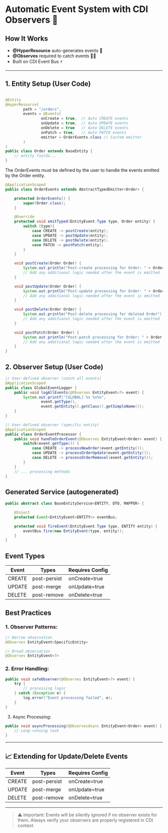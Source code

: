 # Automatic Event System with CDI Observers 🚀

## How It Works

- **@HyperResource** auto-generates events 📨
- **@Observes** required to catch events 🕵️‍♂️
- Built on CDI Event Bus ⚡

---

## 1. Entity Setup (User Code)

```java

@Entity
@HyperResource(
        path = "/orders",
        events = @Events(
                onCreate = true,  // Auto CREATE events
                onUpdate = true,  // Auto UPDATE events
                onDelete = true   // Auto DELETE events
                onPatch = true,   // Auto PATCH events
                emitter = OrderEvents.class // Custom emitter
        )
)
public class Order extends BaseEntity {
    // entity fields...
}
```

The OrderEvents must be defined by the user to handle the events emitted by the Order entity.

```java
@ApplicationScoped
public class OrderEvents extends AbstractTypedEmitter<Order> {

    protected OrderEvents() {
        super(Order.class);
    }

    @Override
    protected void emitTyped(EntityEvent.Type type, Order entity) {
        switch (type){
            case CREATE -> postCreate(entity);
            case UPDATE -> postUpdate(entity);
            case DELETE -> postDelete(entity);
            case PATCH -> postPatch(entity);
        }
    }

    void postCreate(Order Order) {
        System.out.println("Post-create processing for Order: " + Order.getOrderNumber());
        // Add any additional logic needed after the event is emitted
    }

    void postUpdate(Order Order) {
        System.out.println("Post-update processing for Order: " + Order.getOrderNumber());
        // Add any additional logic needed after the event is emitted
    }

    void postDelete(Order Order) {
        System.out.println("Post-delete processing for deleted Order");
        // Add any additional logic needed after the event is emitted
    }

    void postPatch(Order Order) {
        System.out.println("Post-patch processing for Order: " + Order.getOrderNumber());
        // Add any additional logic needed after the event is emitted
    }
}

```


## 2. Observer Setup (User Code)

```java
// User-defined observer (catch all events)
@ApplicationScoped
public class GlobalEventLogger {
    public void logAllEvents(@Observes EntityEvent<?> event) {
        System.out.printf("[GLOBAL] %s %s%n",
                event.getType(),
                event.getEntity().getClass().getSimpleName());
    }
}

// User-defined observer (specific entity)
@ApplicationScoped
public class OrderEventProcessor {
    public void handleOrderEvent(@Observes EntityEvent<Order> event) {
        switch(event.getType()) {
            case CREATE -> processNewOrder(event.getEntity());
            case UPDATE -> processOrderUpdate(event.getEntity());
            case DELETE -> processOrderRemoval(event.getEntity());
        }
    }
    // ... processing methods
}
```

## Generated Service (autogenerated)

```java
public abstract class BaseEntityService<ENTITY, DTO, MAPPER> {

    @Inject
    protected Event<EntityEvent<ENTITY>> eventBus;

    protected void fireEvent(EntityEvent.Type type, ENTITY entity) {
        eventBus.fire(new EntityEvent(type, entity));
    }
}
```

## Event Types

| Event   | Types          | Requires Config |
|---------|----------------|-----------------|
| CREATE  | 	post-persist	 | onCreate=true   |
| UPDATE	 | post-merge	    | onUpdate=true   |
| DELETE  | 	post-remove	  | onDelete=true   |

## Best Practices
### 1. Observer Patterns:
```java
// Narrow observation
@Observes EntityEvent<SpecificEntity>

// Broad observation  
@Observes EntityEvent<?>
```
### 2. Error Handling:
```java
public void safeObserver(@Observes EntityEvent<?> event) {
    try {
        // processing logic
    } catch (Exception e) {
        log.error("Event processing failed", e);
    }
}
```
3. Async Processing:
```java
public void asyncProcessing(@ObservesAsync EntityEvent<Order> event) {
    // Long-running task
}
```

---


## 📈 Extending for Update/Delete Events


| Event   | Types          | Requires Config |
|---------|----------------|-----------------|
| CREATE  | 	post-persist	 | onCreate=true   |
| UPDATE	 | post-merge	    | onUpdate=true   |
| DELETE  | 	post-remove	  | onDelete=true   |
---


> ⚠️ Important: Events will be silently ignored if no observer exists for them. Always verify your observers are properly registered in CDI context.